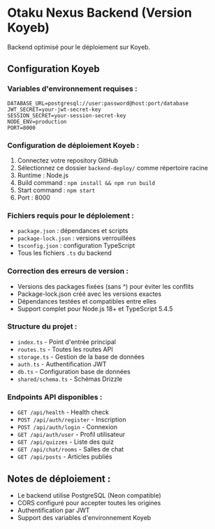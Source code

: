 # Otaku Nexus Backend (Version Koyeb)

Backend optimisé pour le déploiement sur Koyeb.

## Configuration Koyeb

### Variables d'environnement requises :
```
DATABASE_URL=postgresql://user:password@host:port/database
JWT_SECRET=your-jwt-secret-key
SESSION_SECRET=your-session-secret-key
NODE_ENV=production
PORT=8000
```

### Configuration de déploiement Koyeb :
1. Connectez votre repository GitHub
2. Sélectionnez ce dossier `backend-deploy/` comme répertoire racine
3. Runtime : Node.js
4. Build command : `npm install && npm run build`
5. Start command : `npm start`
6. Port : 8000

### Fichiers requis pour le déploiement :
- `package.json` : dépendances et scripts
- `package-lock.json` : versions verrouillées
- `tsconfig.json` : configuration TypeScript
- Tous les fichiers `.ts` du backend

### Correction des erreurs de version :
- Versions des packages fixées (sans ^) pour éviter les conflits
- Package-lock.json créé avec les versions exactes
- Dépendances testées et compatibles entre elles
- Support complet pour Node.js 18+ et TypeScript 5.4.5

### Structure du projet :
- `index.ts` - Point d'entrée principal
- `routes.ts` - Toutes les routes API
- `storage.ts` - Gestion de la base de données
- `auth.ts` - Authentification JWT
- `db.ts` - Configuration base de données
- `shared/schema.ts` - Schémas Drizzle

### Endpoints API disponibles :
- `GET /api/health` - Health check
- `POST /api/auth/register` - Inscription
- `POST /api/auth/login` - Connexion
- `GET /api/auth/user` - Profil utilisateur
- `GET /api/quizzes` - Liste des quiz
- `GET /api/chat/rooms` - Salles de chat
- `GET /api/posts` - Articles publiés

## Notes de déploiement :
- Le backend utilise PostgreSQL (Neon compatible)
- CORS configuré pour accepter toutes les origines
- Authentification par JWT
- Support des variables d'environnement Koyeb